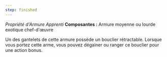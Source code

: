```yaml
---
step: finished
---
```

_Propriété d'Armure Apprenti_
__Composantes :__ Armure moyenne ou lourde exotique chef-d'œuvre

Un des gantelets de cette armure possède un bouclier rétractable. Lorsque vous portez cette arme, vous pouvez dégainer ou ranger ce bouclier pour une action bonus.